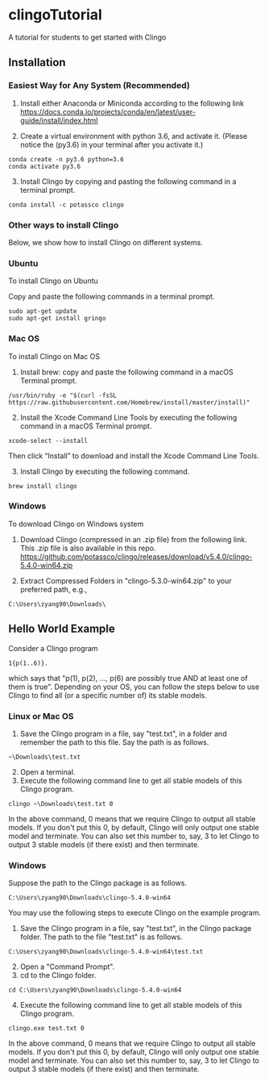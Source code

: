 # clingoTutorial
A tutorial for students to get started with Clingo

## Installation

### Easiest Way for Any System (Recommended)
1. Install either Anaconda or Miniconda according to the following link
https://docs.conda.io/projects/conda/en/latest/user-guide/install/index.html

2. Create a virtual environment with python 3.6, and activate it. (Please notice the (py3.6) in your terminal after you activate it.)
```
conda create -n py3.6 python=3.6
conda activate py3.6
```

3. Install Clingo by copying and pasting the following command in a terminal prompt.
```
conda install -c potassco clingo
```

### Other ways to install Clingo
Below, we show how to install Clingo on different systems.
### Ubuntu
To install Clingo on Ubuntu

Copy and paste the following commands in a terminal prompt.
```
sudo apt-get update
sudo apt-get install gringo
```

### Mac OS
To install Clingo on Mac OS

1. Install brew: copy and paste the following command in a macOS Terminal prompt.
```
/usr/bin/ruby -e "$(curl -fsSL https://raw.githubusercontent.com/Homebrew/install/master/install)"
```

2. Install the Xcode Command Line Tools by executing the following command in a macOS Terminal prompt.
```
xcode-select --install
```
Then click “Install” to download and install the Xcode Command Line Tools.

3. Install Clingo by executing the following command.
```
brew install clingo
```

### Windows
To download Clingo on Windows system

1. Download Clingo (compressed in an .zip file) from the following link. This .zip file is also available in this repo.
https://github.com/potassco/clingo/releases/download/v5.4.0/clingo-5.4.0-win64.zip


2. Extract Compressed Folders in "clingo-5.3.0-win64.zip" to your preferred path, e.g.,
```
C:\Users\zyang90\Downloads\
```

## Hello World Example
Consider a Clingo program 
```
1{p(1..6)}.
```
which says that "p(1), p(2), ..., p(6) are possibly true AND at least one of them is true". Depending on your OS, you can follow the steps below to use Clingo to find all (or a specific number of) its stable models. 

### Linux or Mac OS
1. Save the Clingo program in a file, say "test.txt", in a folder and remember the path to this file. Say the path is as follows.
```
~\Downloads\test.txt
```
2. Open a terminal.
3. Execute the following command line to get all stable models of this Clingo program.
```
clingo ~\Downloads\test.txt 0
```
In the above command, 0 means that we require Clingo to output all stable models. If you don't put this 0, by default, Clingo will only output one stable model and terminate. You can also set this number to, say, 3 to let Clingo to output 3 stable models (if there exist) and then terminate.
### Windows
Suppose the path to the Clingo package is as follows. 
```
C:\Users\zyang90\Downloads\clingo-5.4.0-win64
```
You may use the following steps to execute Clingo on the example program.
1. Save the Clingo program in a file, say "test.txt", in the Clingo package folder. The path to the file "test.txt" is as follows.
```
C:\Users\zyang90\Downloads\clingo-5.4.0-win64\test.txt
```
2. Open a "Command Prompt".
3. cd to the Clingo folder. 
```
cd C:\Users\zyang90\Downloads\clingo-5.4.0-win64
```
4. Execute the following command line to get all stable models of this Clingo program.
```
clingo.exe test.txt 0
```
In the above command, 0 means that we require Clingo to output all stable models. If you don't put this 0, by default, Clingo will only output one stable model and terminate. You can also set this number to, say, 3 to let Clingo to output 3 stable models (if there exist) and then terminate.
